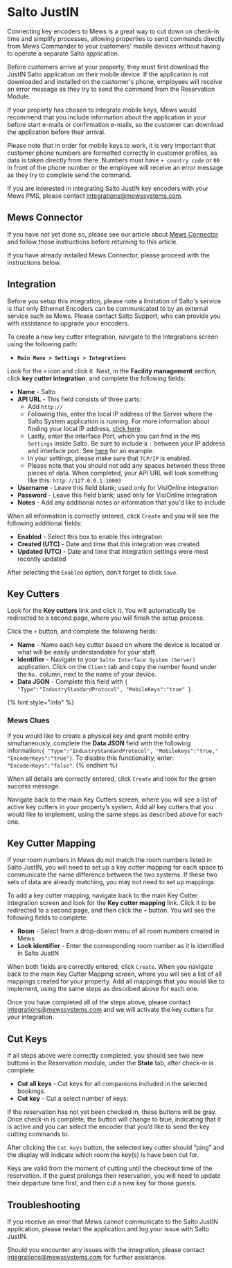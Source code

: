 # Salto JustIN

Connecting key encoders to Mews is a great way to cut down on check-in time and simplify processes, allowing properties to send commands directly from Mews Commander to your customers' mobile devices without having to operate a separate Salto application.

Before customers arrive at your property, they must first download the JustIN Salto application on their mobile device. If the application is not downloaded and installed on the customer's phone, employees will receive an error message as they try to send the command from the Reservation Module.

If your property has chosen to integrate mobile keys, Mews would recommend that you include information about the application in your before start e-mails or confirmation e-mails, so the customer can download the application before their arrival.

Please note that in order for mobile keys to work, it is very important that customer phone numbers are formatted correctly in customer profiles, as data is taken directly from there. Numbers must have `+ country code` or `00` in front of the phone number or the employee will receive an error message as they try to complete send the command.

If you are interested in integrating Salto JustIN key encoders with your Mews PMS, please contact [integrations@mewssystems.com](mailto:integrations@mewssystems.com).

## Mews Connector

If you have not yet done so, please see our article about [Mews Connector](https://mews-systems.gitbooks.io/commander-guide/content/settings/integrations/create-an-integration/facility-management/mews-connector.html) and follow those instructions before returning to this article.

If you have already installed Mews Connector, please proceed with the instructions below.

## Integration

Before you setup this integration, please note a limitation of Salto's service is that only Ethernet Encoders can be communicated to by an external service such as Mews. Please contact Salto Support, who can provide you with assistance to upgrade your encoders.

To create a new key cutter integration, navigate to the Integrations screen using the following path:

* **`Main Menu > Settings > Integrations`**

 Look for the `+` icon and click it. Next, in the **Facility management** section, click **key cutter integration**, and complete the following fields:

* **Name** - Salto
* **API URL** - This field consists of three parts:
  * Add `http://`
  * Following this, enter the local IP address of the Server where the Salto System application is running. For more information about finding your local IP address, [click here](https://support.microsoft.com/en-us/help/15291/windows-find-pc-ip-address). 
  * Lastly, enter the interface Port, which you can find in the `PMS Settings` inside Salto. Be sure to include a `:` between your IP address and interface port. See [here](https://raw.githubusercontent.com/MewsSystems/gitbook-guide/master/assets/Salto1.png) for an example. 
  * In your settings, please make sure that `TCP/IP` is enabled.
  * Please note that you should not add any spaces between these three pieces of data. When completed, your API URL will look something like this: `http://127.0.0.1:10003`
* **Username** - Leave this field blank; used only for VisiOnline integration
* **Password** - Leave this field blank; used only for VisiOnline integration
* **Notes** - Add any additional notes or information that you'd like to include

When all information is correctly entered, click `Create` and you will see the following additional fields:

* **Enabled** - Select this box to enable this integration
* **Created \(UTC\)** - Date and time that this integration was created
* **Updated \(UTC\)** - Date and time that integration settings were most recently updated

After selecting the `Enabled` option, don't forget to click `Save`.

## Key Cutters

Look for the **Key cutters** link and click it. You will automatically be redirected to a second page, where you will finish the setup process.

Click the `+` button, and complete the following fields:

* **Name** - Name each key cutter based on where the device is located or what will be easily understandable for your staff.
* **Identifier** - Navigate to your `Salto Interface System (Server)` application. Click on the `Client` tab and copy the number found under the `No.` column, next to the name of your device.
* **Data JSON** - Complete this field with `{ "Type":"IndustryStandardProtocol", "MobileKeys":"true" }`.

{% hint style="info" %}
### Mews Clues

If you would like to create a physical key and grant mobile entry simultaneously, complete the **Data JSON** field with the following information:`{ "Type":"IndustryStandardProtocol", "MobileKeys":"true," "EncoderKeys":"true"}`. To disable this functionality, enter: `"EncoderKeys":"false"`.
{% endhint %}

When all details are correctly entered, click `Create` and look for the green success message.

Navigate back to the main Key Cutters screen, where you will see a list of active key cutters in your property’s system. Add all key cutters that you would like to implement, using the same steps as described above for each one.

## Key Cutter Mapping

If your room numbers in Mews do not match the room numbers listed in Salto JustIN, you will need to set up a key cutter mapping for each space to communicate the name difference between the two systems. If these two sets of data are already matching, you may not need to set up mappings.

To add a key cutter mapping, navigate back to the main Key Cutter Integration screen and look for the **Key cutter mapping** link. Click it to be redirected to a second page, and then click the `+` button. You will see the following fields to complete:

* **Room** - Select from a drop-down menu of all room numbers created in Mews
* **Lock identifier** - Enter the corresponding room number as it is identified in Salto JustIN

When both fields are correctly entered, click `Create`. When you navigate back to the main Key Cutter Mapping screen, where you will see a list of all mappings created for your property. Add all mappings that you would like to implement, using the same steps as described above for each one.

Once you have completed all of the steps above, please contact [integrations@mewssystems.com](mailto:integrations@mewssystems.com) and we will activate the key cutters for your integration.

## Cut Keys

If all steps above were correctly completed, you should see two new buttons in the Reservation module, under the **State** tab, after check-in is complete:

* **Cut all keys** - Cut keys for all companions included in the selected bookings.
* **Cut key** - Cut a select number of keys.

If the reservation has not yet been checked in, these buttons will be gray. Once check-in is complete, the button will change to blue, indicating that it is active and you can select the encoder that you’d like to send the key cutting commands to.

After clicking the `Cut keys` button, the selected key cutter should “ping” and the display will indicate which room the key\(s\) is have been cut for.

Keys are valid from the moment of cutting until the checkout time of the reservation. If the guest prolongs their reservation, you will need to update their departure time first, and then cut a new key for those guests.

## Troubleshooting

If you receive an error that Mews cannot communicate to the Salto JustIN application, please restart the application and log your issue with Salto JustIN.

Should you encounter any issues with the integration, please contact [integrations@mewssystems.com](mailto:integrations@mewssystems.com) for further assistance.

